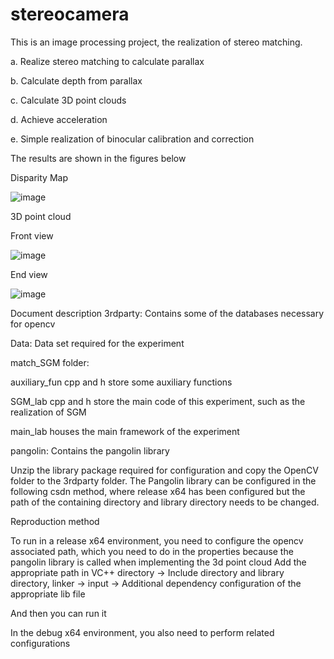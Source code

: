 # stereocamera
This is an image processing project, the realization of stereo matching.

a. Realize stereo matching to calculate parallax

b. Calculate depth from parallax

c. Calculate 3D point clouds

d. Achieve acceleration

e. Simple realization of binocular calibration and correction

The results are shown in the figures below

Disparity Map

![image](https://user-images.githubusercontent.com/80202433/216873502-fea973b4-6561-4ec9-8c36-ebacd99f89f9.png)

3D point cloud

Front view 

![image](https://user-images.githubusercontent.com/80202433/216873453-79258e23-9194-40d9-9763-e7b3c0ed223e.png)

End view 

![image](https://user-images.githubusercontent.com/80202433/216873946-d54bba3c-1987-4f62-b6f8-4ec45dcf8248.png)

Document description
3rdparty: Contains some of the databases necessary for opencv

Data: Data set required for the experiment

match_SGM folder:

auxiliary_fun cpp and h store some auxiliary functions

SGM_lab cpp and h store the main code of this experiment, such as the realization of SGM

main_lab houses the main framework of the experiment

pangolin: Contains the pangolin library

Unzip the library package required for configuration and copy the OpenCV folder to the 3rdparty folder. The Pangolin library can be configured in the following csdn method, where release x64 has been configured but the path of the containing directory and library directory needs to be changed.

Reproduction method

To run in a release x64 environment, you need to configure the opencv associated path, which you need to do in the properties because the pangolin library is called when implementing the 3d point cloud
Add the appropriate path in VC++ directory → Include directory and library directory, linker → input → Additional dependency configuration of the appropriate lib file

And then you can run it

In the debug x64 environment, you also need to perform related configurations
